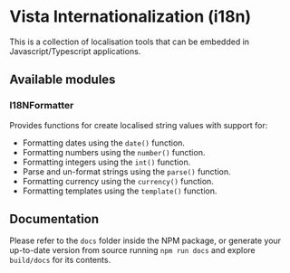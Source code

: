 # Vista Internationalization (i18n)

This is a collection of localisation tools that can be embedded in Javascript/Typescript applications.

## Available modules

### I18NFormatter

Provides functions for create localised string values with support for:

- Formatting dates using the `date()` function.
- Formatting numbers using the `number()` function.
- Formatting integers using the `int()` function.
- Parse and un-format strings using the `parse()` function.
- Formatting currency using the `currency()` function.
- Formatting templates using the `template()` function.

## Documentation

Please refer to the `docs` folder inside the NPM package, or generate your up-to-date version from source running `npm run docs` and explore `build/docs` for its contents.